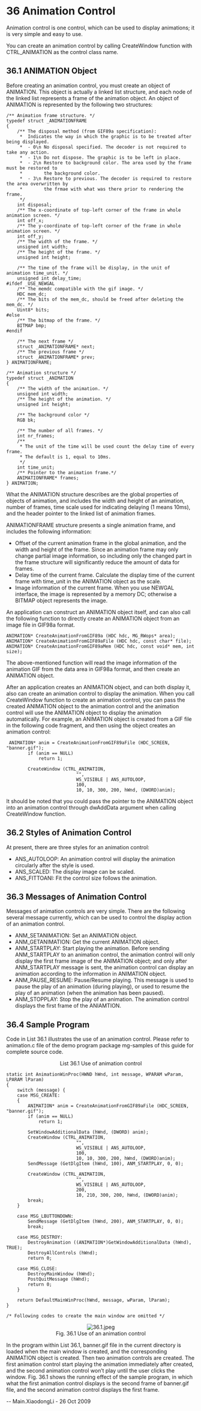 # 36 Animation Control

Animation control is one control, which can be used to display animations; it is very simple and easy to use.

You can create an animation control by calling CreateWindow function with CTRL_ANIMATION as the control class name.

## 36.1 ANIMATION Object

Before creating an animation control, you must create an object of ANIMATION. This object is actually a linked list structure, and each node of the linked list represents a frame of the animation object. An object of ANIMATION is represented by the following two structures:

```cplusplus
/** Animation frame structure. */
typedef struct _ANIMATIONFRAME
{
    /** The disposal method (from GIF89a specification):
     *  Indicates the way in which the graphic is to be treated after being displayed.
     *  - 0\n No disposal specified. The decoder is not required to take any action.
     *  - 1\n Do not dispose. The graphic is to be left in place. 
     *  - 2\n Restore to background color. The area used by the frame must be restored to 
     *        the background color.
     *  - 3\n Restore to previous. The decoder is required to restore the area overwritten by 
     *        the frmae with what was there prior to rendering the frame.
     */
    int disposal;
    /** The x-coordinate of top-left corner of the frame in whole animation screen. */
    int off_x;
    /** The y-coordinate of top-left corner of the frame in whole animation screen. */
    int off_y;
    /** The width of the frame. */
    unsigned int width;
    /** The height of the frame. */
    unsigned int height;

    /** The time of the frame will be display, in the unit of animation time_unit. */
    unsigned int delay_time;
#ifdef _USE_NEWGAL
    /** The memdc compatible with the gif image. */
    HDC mem_dc;
    /** The bits of the mem_dc, should be freed after deleting the mem_dc. */
    Uint8* bits;
#else
    /** The bitmap of the frame. */
    BITMAP bmp;
#endif

    /** The next frame */
    struct _ANIMATIONFRAME* next;
    /** The previous frame */
    struct _ANIMATIONFRAME* prev;
} ANIMATIONFRAME;

/** Animation structure */
typedef struct _ANIMATION
{
    /** The width of the animation. */
    unsigned int width;
    /** The height of the animation. */
    unsigned int height;

    /** The background color */
    RGB bk;

    /** The number of all frames. */
    int nr_frames;
    /**
     * The unit of the time will be used count the delay time of every frame.
     * The default is 1, equal to 10ms.
     */
    int time_unit;
    /** Pointer to the animation frame.*/
    ANIMATIONFRAME* frames;
} ANIMATION;
```

What the ANIMATION structure describes are the global properties of objects of animation, and includes the width and height of an animation, number of frames, time scale used for indicating delaying (1 means 10ms), and the header pointer to the linked list of animation frames.

ANIMATIONFRAME structure presents a single animation frame, and includes the following information:
- Offset of the current animation frame in the global animation, and the width and height of the frame. Since an animation frame may only change partial image information, so including only the changed part in the frame structure will significantly reduce the amount of data for frames.
- Delay time of the current frame. Calculate the display time of the current frame with time_unit in the ANIMATION object as the scale.
- Image information of the current frame. When you use NEWGAL interface, the image is represented by a memory DC; otherwise a BITMAP object represents the image.

An application can construct an ANIMATION object itself, and can also call the following function to directly create an ANIMATION object from an image file in GIF98a format. 

```cplusplus
ANIMATION* CreateAnimationFromGIF89a (HDC hdc, MG_RWops* area);
ANIMATION* CreateAnimationFromGIF89aFile (HDC hdc, const char* file);
ANIMATION* CreateAnimationFromGIF89aMem (HDC hdc, const void* mem, int size);
```

The above-mentioned function will read the image information of the animation GIF from the data area in GIF98a format, and then create an ANIMATION object.

After an application creates an ANIMATION object, and can both display it, also can create an animation control to display the animation. When you call CreateWindow function to create an animation control, you can pass the created ANIMATION object to the animation control and the animation control will use the ANIMATION object to display the animation automatically. For example, an ANIMATION object is created from a GIF file in the following code fragment, and then using the object creates an animation control:

```cplusplus
 ANIMATION* anim = CreateAnimationFromGIF89aFile (HDC_SCREEN, "banner.gif");
        if (anim == NULL)
            return 1;

        CreateWindow (CTRL_ANIMATION, 
                          "", 
                          WS_VISIBLE | ANS_AUTOLOOP, 
                          100, 
                          10, 10, 300, 200, hWnd, (DWORD)anim);
```

It should be noted that you could pass the pointer to the ANIMATION object into an animation control through dwAddData argument when calling CreateWindow function.

## 36.2 Styles of Animation Control

At present, there are three styles for an animation control:
- ANS_AUTOLOOP: An animation control will display the animation circularly after the style is used.
- ANS_SCALED: The display image can be scaled.
- ANS_FITTOANI: Fit the control size follows the animation. 

## 36.3 Messages of Animation Control

Messages of animation controls are very simple. There are the following several message currently, which can be used to control the display action of an animation control.
- ANM_SETANIMATION: Set an ANIMATION object.
- ANM_GETANIMATION: Get the current ANIMATION object.
- ANM_STARTPLAY: Start playing the animation. Before sending ANM_STARTPLAY to an animation control, the animation control will only display the first frame image of the ANIMATION object; and only after ANM_STARTPLAY message is sent, the animation control can display an animation according to the information in ANIMATION object.
- ANM_PAUSE_RESUME: Pause/Resume playing. This message is used to pause the play of an animation (during playing), or used to resume the play of an animation (when the animation has been paused).
- ANM_STOPPLAY: Stop the play of an animation. The animation control displays the first frame of the ANIAMTION.

## 36.4 Sample Program

Code in List 36.1 illustrates the use of an animation control. Please refer to animation.c file of the demo program package mg-samples of this guide for complete source code.

<center>List 36.1 Use of animation control</center>

```cplusplus
static int AnimationWinProc(HWND hWnd, int message, WPARAM wParam, LPARAM lParam)
{
    switch (message) {
    case MSG_CREATE:
    {
        ANIMATION* anim = CreateAnimationFromGIF89aFile (HDC_SCREEN, "banner.gif");
        if (anim == NULL)
            return 1;

        SetWindowAdditionalData (hWnd, (DWORD) anim);
        CreateWindow (CTRL_ANIMATION, 
                          "", 
                          WS_VISIBLE | ANS_AUTOLOOP, 
                          100, 
                          10, 10, 300, 200, hWnd, (DWORD)anim);
        SendMessage (GetDlgItem (hWnd, 100), ANM_STARTPLAY, 0, 0);

        CreateWindow (CTRL_ANIMATION, 
                          "", 
                          WS_VISIBLE | ANS_AUTOLOOP, 
                          200, 
                          10, 210, 300, 200, hWnd, (DWORD)anim);
        break;
    }

    case MSG_LBUTTONDOWN:
        SendMessage (GetDlgItem (hWnd, 200), ANM_STARTPLAY, 0, 0);
        break;

    case MSG_DESTROY:
        DestroyAnimation ((ANIMATION*)GetWindowAdditionalData (hWnd), TRUE);
        DestroyAllControls (hWnd);
        return 0;

    case MSG_CLOSE:
        DestroyMainWindow (hWnd);
        PostQuitMessage (hWnd);
        return 0;
    }

    return DefaultMainWinProc(hWnd, message, wParam, lParam);
}

/* Following codes to create the main window are omitted */
```

<center>
<img src="%ATTACHURLPATH%/36.1.jpeg" alt="36.1.jpeg"  ALIGN="CENTER" /> <br>
Fig. 36.1 Use of an animation control
</center>

In the program within List 36.1, banner.gif file in the current directory is loaded when the main window is created, and the corresponding ANIMATION object is created. Then two animation controls are created. The first animation control start playing the animation immediately after created, and the second animation control won’t play until the user clicks the window. Fig. 36.1 shows the running effect of the sample program, in which what the first animation control displays is the second frame of banner.gif file, and the second animation control displays the first frame.

-- Main.XiaodongLi - 26 Oct 2009

